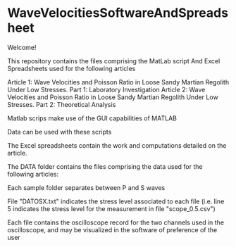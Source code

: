# WaveVelocitiesSoftwareAndSpreadsheet

Welcome!

This repository contains the files comprising the MatLab script And Excel Spreadsheets used for the following articles

Article 1: Wave Velocities and Poisson Ratio in Loose Sandy Martian Regolith Under Low Stresses. Part 1: Laboratory Investigation
Article 2: Wave Velocities and Poisson Ratio in Loose Sandy Martian Regolith Under Low Stresses. Part 2: Theoretical Analysis

Matlab scrips make use of the GUI capabilities of MATLAB

Data can be used with these scripts

The Excel spreadsheets contain the work and computations detailed on the article.

The DATA folder contains the files comprising the data used for the following articles:

Each sample folder separates between P and S waves

File "DATOSX.txt" indicates the stress level associated to each file (i.e. line 5 indicates the stress level for the measurement in file "scope_0.5.csv")

Each file contains the oscilloscope record for the two channels used in the oscilloscope, and may be visualized in the software of preference of the user
